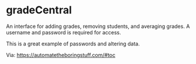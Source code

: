 # gradeCentral
An interface for adding grades, removing students, and averaging grades. A username and password is required for access.

This is a great example of passwords and altering data.

Via: https://automatetheboringstuff.com/#toc